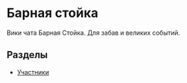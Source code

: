 # Барная стойка

Вики чата Барная Стойка. Для забав и великих событий.

## Разделы

- [Участники](members/README.md)
